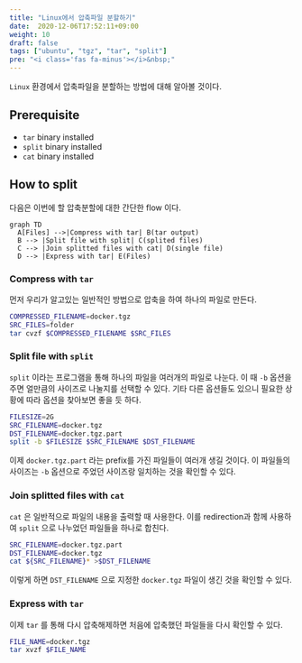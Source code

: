 ```yaml
---
title: "Linux에서 압축파일 분할하기"
date:  2020-12-06T17:52:11+09:00
weight: 10
draft: false
tags: ["ubuntu", "tgz", "tar", "split"]
pre: "<i class='fas fa-minus'></i>&nbsp;"
---
```


`Linux` 환경에서 압축파일을 분할하는 방법에 대해 알아볼 것이다.

## Prerequisite

* `tar` binary installed
* `split` binary installed
* `cat` binary installed

## How to split

다음은 이번에 할 압축분할에 대한 간단한 flow 이다.

```mermaid
graph TD
  A[Files] -->|Compress with tar| B(tar output)
  B --> |Split file with split| C(splited files)
  C --> |Join splitted files with cat| D(single file)
  D --> |Express with tar| E(Files)
```

### Compress with `tar`

먼저 우리가 알고있는 일반적인 방법으로 압축을 하여 하나의 파일로 만든다.

```sh
COMPRESSED_FILENAME=docker.tgz
SRC_FILES=folder
tar cvzf $COMPRESSED_FILENAME $SRC_FILES
```

### Split file with `split`

`split` 이라는 프로그램을 통해 하나의 파일을 여러개의 파일로 나눈다.
이 때 `-b` 옵션을 주면 얼만큼의 사이즈로 나눌지를 선택할 수 있다.
기타 다른 옵션들도 있으니 필요한 상황에 따라 옵션을 찾아보면 좋을 듯 하다.

```sh
FILESIZE=2G
SRC_FILENAME=docker.tgz
DST_FILENAME=docker.tgz.part
split -b $FILESIZE $SRC_FILENAME $DST_FILENAME
```

이제 `docker.tgz.part` 라는 prefix를 가진 파일들이 여러개 생길 것이다.
이 파일들의 사이즈는 `-b` 옵션으로 주었던 사이즈랑 일치하는 것을 확인할 수 있다.

### Join splitted files with `cat`

`cat` 은 일반적으로 파일의 내용을 출력할 때 사용한다.
이를 redirection과 함께 사용하여 `split` 으로 나누었던 파일들을 하나로 합친다.

```sh
SRC_FILENAME=docker.tgz.part
DST_FILENAME=docker.tgz
cat ${SRC_FILENAME}* >$DST_FILENAME
```

이렇게 하면 `DST_FILENAME` 으로 지정한 `docker.tgz` 파일이 생긴 것을 확인할 수 있다.

### Express with `tar`

이제 `tar` 를 통해 다시 압축해제하면 처음에 압축했던 파일들을 다시 확인할 수 있다.

```sh
FILE_NAME=docker.tgz
tar xvzf $FILE_NAME
```
